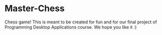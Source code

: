 # Master-Chess
Chess game! This is meant to be created for fun and for our final project of Programming Desktop Applications course. 
We hope you like it :)
